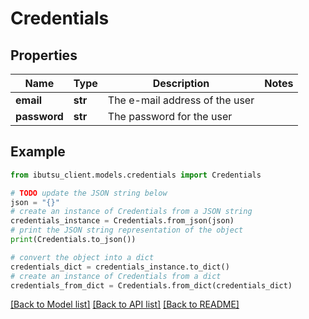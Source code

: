 # Credentials


## Properties

Name | Type | Description | Notes
------------ | ------------- | ------------- | -------------
**email** | **str** | The e-mail address of the user | 
**password** | **str** | The password for the user | 

## Example

```python
from ibutsu_client.models.credentials import Credentials

# TODO update the JSON string below
json = "{}"
# create an instance of Credentials from a JSON string
credentials_instance = Credentials.from_json(json)
# print the JSON string representation of the object
print(Credentials.to_json())

# convert the object into a dict
credentials_dict = credentials_instance.to_dict()
# create an instance of Credentials from a dict
credentials_from_dict = Credentials.from_dict(credentials_dict)
```
[[Back to Model list]](../README.md#documentation-for-models) [[Back to API list]](../README.md#documentation-for-api-endpoints) [[Back to README]](../README.md)


